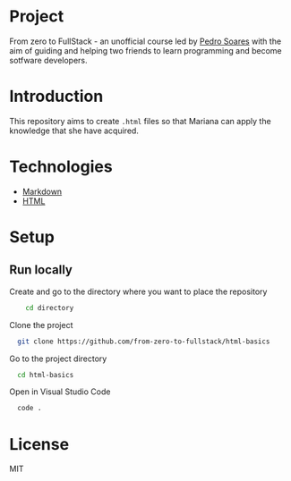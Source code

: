 # Project

From zero to FullStack - an unofficial course led by [Pedro Soares](https://github.com/pncsoares) with the aim of guiding and helping two friends to learn programming and become sotfware developers.  

# Introduction

This repository aims to create `.html` files so that Mariana can apply the knowledge that she have acquired.

# Technologies 

- [Markdown](https://www.markdownguide.org/basic-syntax/)
- [HTML](https://www.w3schools.com/html/html_basic.asp)

# Setup

## Run locally

Create and go to the directory where you want to place the repository  

```bash
    cd directory
```
Clone the project

```bash
  git clone https://github.com/from-zero-to-fullstack/html-basics
```

Go to the project directory

```bash
  cd html-basics
```

Open in Visual Studio Code

```bash
  code .
```

# License

MIT
